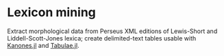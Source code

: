 # Lexicon mining

Extract morphological data from Perseus XML editions of Lewis-Short and Liddell-Scott-Jones lexica; create delimited-text tables usable with [Kanones.jl](https://github.com/neelsmith/Kanones.jl) and [Tabulae.jl](https://github.com/neelsmith/Tabulae.jl).